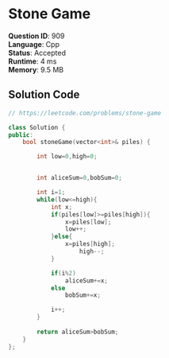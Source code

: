 # Stone Game

**Question ID**: 909  
**Language**: Cpp  
**Status**: Accepted  
**Runtime**: 4 ms  
**Memory**: 9.5 MB  

## Solution Code
```cpp
// https://leetcode.com/problems/stone-game

class Solution {
public:
    bool stoneGame(vector<int>& piles) {

        int low=0,high=0;


        int aliceSum=0,bobSum=0;

        int i=1;
        while(low<=high){
            int x;
            if(piles[low]>=piles[high]){
                x=piles[low];
                low++;
            }else{
                x=piles[high];
                    high--;
            }

            if(i%2)
                aliceSum+=x;
            else
                bobSum+=x;

            i++;
        }
        
        return aliceSum>bobSum;
    }
};
```
